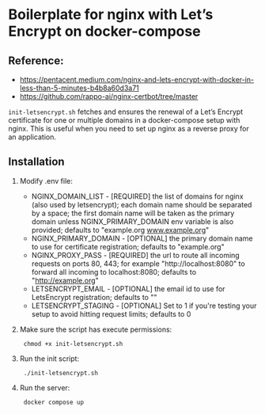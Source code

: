 # Boilerplate for nginx with Let’s Encrypt on docker-compose


## Reference:
* https://pentacent.medium.com/nginx-and-lets-encrypt-with-docker-in-less-than-5-minutes-b4b8a60d3a71
* https://github.com/rappo-ai/nginx-certbot/tree/master


`init-letsencrypt.sh` fetches and ensures the renewal of a Let’s
Encrypt certificate for one or multiple domains in a docker-compose
setup with nginx.
This is useful when you need to set up nginx as a reverse proxy for an
application.

## Installation

1. Modify .env file:
   - NGINX_DOMAIN_LIST - [REQUIRED] the list of domains for nginx (also used by letsencrypt); each domain name should be separated by a space; the first domain name will be taken as the primary domain unless NGINX_PRIMARY_DOMAIN env variable is also provided; defaults to "example.org www.example.org"
   - NGINX_PRIMARY_DOMAIN - [OPTIONAL] the primary domain name to use for certificate registration; defaults to "example.org"
   - NGINX_PROXY_PASS - [REQUIRED] the url to route all incoming requests on ports 80, 443; for example "http://localhost:8080" to forward all incoming to localhost:8080; defaults to "http://example.org"
   - LETSENCRYPT_EMAIL - [OPTIONAL] the email id to use for LetsEncrypt registration; defaults to ""
   - LETSENCRYPT_STAGING - [OPTIONAL] Set to 1 if you're testing your setup to avoid hitting request limits; defaults to 0

2. Make sure the script has execute permissions:

        chmod +x init-letsencrypt.sh

3. Run the init script:

        ./init-letsencrypt.sh

4. Run the server:

        docker compose up